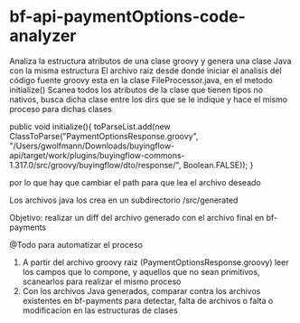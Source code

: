# bf-api-paymentOptions-code-analyzer
Analiza la estructura atributos de una clase groovy y genera una clase Java con la misma estructura
El archivo raiz desde donde iniciar el analisis del código fuente groovy esta en la clase FileProcessor.java, en el metodo initialize()
Scanea todos los atributos de la clase que tienen tipos no nativos, busca dicha clase entre los dirs que se le indique y hace el mismo proceso para dichas clases

public void initialize(){
toParseList.add(new ClassToParse("PaymentOptionsResponse.groovy",
"/Users/gwolfmann/Downloads/buyingflow-api/target/work/plugins/buyingflow-commons-1.317.0/src/groovy/buyingflow/dto/response/",
Boolean.FALSE));
}

por lo que hay que cambiar el path para que lea el archivo deseado

Los archivos java los crea en un subdirectorio /src/generated

Objetivo: realizar un diff del archivo generado con el archivo final en bf-payments

@Todo para automatizar el proceso
1) A partir del archivo groovy raiz (PaymentOptionsResponse.groovy) leer los campos que lo compone, y aquellos que no sean primitivos, scanearlos para realizar el mismo proceso
2) Con los archivos Java generados, comparar contra los archivos existentes en bf-payments para detectar, falta de archivos o falta o modificacion en las estructuras de clases

